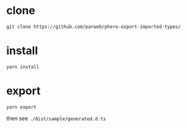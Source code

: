 # clone

```git clone https://github.com/parweb/phero-export-imported-types/```

# install

```yarn install```

# export

```yarn export```

then see ```./dist/sample/generated.d.ts```
